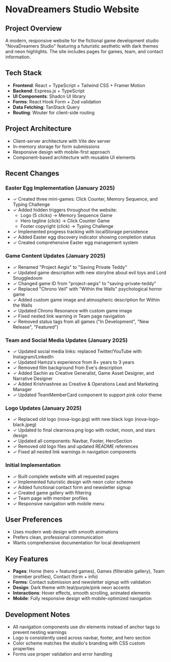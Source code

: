 # NovaDreamers Studio Website

## Project Overview
A modern, responsive website for the fictional game development studio "NovaDreamers Studio" featuring a futuristic aesthetic with dark themes and neon highlights. The site includes pages for games, team, and contact information.

## Tech Stack
- **Frontend**: React + TypeScript + Tailwind CSS + Framer Motion
- **Backend**: Express.js + TypeScript  
- **UI Components**: Shadcn UI library
- **Forms**: React Hook Form + Zod validation
- **Data Fetching**: TanStack Query
- **Routing**: Wouter for client-side routing

## Project Architecture
- Client-server architecture with Vite dev server
- In-memory storage for form submissions
- Responsive design with mobile-first approach
- Component-based architecture with reusable UI elements

## Recent Changes

### Easter Egg Implementation (January 2025)
- ✓ Created three mini-games: Click Counter, Memory Sequence, and Typing Challenge
- ✓ Added hidden triggers throughout the website:
  - Logo (5 clicks) → Memory Sequence Game
  - Hero tagline (click) → Click Counter Game  
  - Footer copyright (click) → Typing Challenge
- ✓ Implemented progress tracking with localStorage persistence
- ✓ Added Easter egg discovery indicator showing completion status
- ✓ Created comprehensive Easter egg management system

### Game Content Updates (January 2025)
- ✓ Renamed "Project Aegis" to "Saving Private Teddy"
- ✓ Updated game description with new storyline about evil toys and Lord Snuggledoom
- ✓ Changed game ID from "project-aegis" to "saving-private-teddy"
- ✓ Replaced "Chrono Veil" with "Within the Walls" psychological horror game
- ✓ Added custom game image and atmospheric description for Within the Walls
- ✓ Updated Chrono Resonance with custom game image
- ✓ Fixed nested link warning in Team page navigation
- ✓ Removed status tags from all games ("In Development", "New Release", "Featured")

### Team and Social Media Updates (January 2025)
- ✓ Updated social media links: replaced Twitter/YouTube with Instagram/LinkedIn
- ✓ Updated Hamza's experience from 8+ years to 3 years
- ✓ Removed film background from Eve's description
- ✓ Added Sachin as Creative Generalist, Game Asset Designer, and Narrative Designer
- ✓ Added Krishnashree as Creative & Operations Lead and Marketing Manager
- ✓ Updated TeamMemberCard component to support pink color theme

### Logo Updates (January 2025)
- ✓ Replaced old logo (nova-logo.jpg) with new black logo (nova-logo-black.jpeg)
- ✓ Updated to final clearnova.png logo with rocket, moon, and stars design
- ✓ Updated all components: Navbar, Footer, HeroSection
- ✓ Removed old logo files and updated README references
- ✓ Fixed all nested link warnings in navigation components

### Initial Implementation
- ✓ Built complete website with all requested pages
- ✓ Implemented futuristic design with neon color scheme
- ✓ Added functional contact form and newsletter signup
- ✓ Created game gallery with filtering
- ✓ Team page with member profiles
- ✓ Responsive navigation with mobile menu

## User Preferences
- Uses modern web design with smooth animations
- Prefers clean, professional communication
- Wants comprehensive documentation for local development

## Key Features
- **Pages**: Home (hero + featured games), Games (filterable gallery), Team (member profiles), Contact (form + info)
- **Forms**: Contact submission and newsletter signup with validation
- **Design**: Dark theme with teal/purple/pink neon accents
- **Interactions**: Hover effects, smooth scrolling, animated elements
- **Mobile**: Fully responsive design with mobile-optimized navigation

## Development Notes
- All navigation components use div elements instead of anchor tags to prevent nesting warnings
- Logo is consistently used across navbar, footer, and hero section
- Color scheme matches the studio's branding with CSS custom properties
- Forms use proper validation and error handling